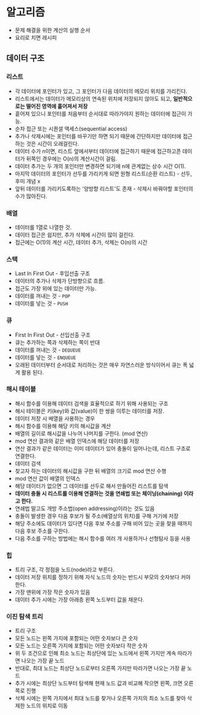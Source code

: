 # 알고리즘 
- 문제 해결을 위한 계산의 실행 순서 
 - 요리로 치면 레시피 

## 데이터 구조 


### 리스트 
- 각 데이터에 포인터가 있고, 그 포인터가 다음 데이터의 메모리 위치를 가리킨다.  
- 리스트에서는 데이터가 메모리상의 연속된 위치에 저장되지 않아도 되고, **일반적으로는 떨어진 영역에 흩어져서 저장** 
 - 흩어져 있으니 포인터를 처음부터 순서대로 따라가야지 원하는 데이터에 접근이 가능.  
 - 순차 접근 또는 시퀀셜 액세스(sequential access) 
- 추가나 삭제시에는 포인터를 바꾸기만 하면 되기 때문에 간단하지만 데이터에 접근하는 것은 시간이 오래걸린다. 
- 데이터 수가 n이면, 리스트 앞에서부터 데이터에 접근하기 때문에 접근하고픈 데이터가 뒤쪽인 경우에는 O(n)의 계산시간이 걸림. 
- 데이터 추가는 두 개의 포인터만 변경하면 되기에 n에 관계없는 상수 시간 O(1).  
- 마지막 데이터의 포인터가 선두를 가리키게 되면 원형 리스트(순환 리스트) - 선두, 후미 개념 x 
- 앞뒤 데이터를 가리키도록하는 '양방향 리스트'도 존재 - 삭제시 바꿔야할 포인터의 수가 많아진다. 


### 배열 
- 데이터를 1열로 나열한 것. 
- 데이터 접근은 쉽지만, 추가 삭제에 시간이 많이 걸린다. 
- 접근에는 O(1)의 계산 시간, 데이터 추가, 삭제는 O(n)의 시간 


### 스택 
- Last In First Out - 후입선출 구조 
- 데이터의 추가나 삭제가 단방향으로 흐름. 
- 접근도 가장 위에 있는 데이터만 가능. 
- 데이터를 꺼내는 것 - `POP` 
- 데이터를 넣는 것 - `PUSH`

### 큐 
- First In First Out - 선입선출 구조 
- 큐는 추가하는 쪽과 삭제하는 쪽이 반대 
- 데이터를 꺼내는 것 - `DEQUEUE`
- 데이터를 넣는 것 - `ENQUEUE` 
- 오래된 데이터부터 순서대로 처리하는 것은 매우 자연스러운 방식이어서 큐는 폭 넓게 활용 된다. 

### 해시 테이블 
- 해시 함수를 이용해 데이터 검색을 효율적으로 하기 위해 사용되는 구조  
- 해시 테이블은 키(key)와 값(value)이 한 쌍을 이루는 데이터를 저장. 
- 데이터 저장 시 배열을 사용하는 경우 
 - 해시 함수를 이용해 해당 키의 해시값을 계산
 - 배열의 길이로 해시값을 나누어 나머지를 구한다. (mod 연산) 
 - mod 연산 결과와 같은 배열 인덱스에 해당 데이터를 저장 
 - 연산 결과가 같은 데이터는 이미 데이터가 있어 충돌이 일어나는데, 리스트 구조로 연결한다.  
- 데이터 검색 
 - 찾고자 하는 데이터의 해시값을 구한 뒤 배열의 크기로 mod 연산 수행 
 - mod 연산 값이 배열의 인덱스
 - 해당 데이터가 없으면 그 데이터를 선두로 해서 만들어진 리스트를 탐색 
- **데이터 충돌 시 리스트를 이용해 연결하는 것을 연쇄법 또는 체이닝(chaining) 이라고 한다.**
- 연쇄법 말고도 개방 주소법(open addressing)이라는 것도 있음  
 - 충돌이 발생한 경우 다음 후보가 될 주소(배열상의 위치)를 구해 거기에 저장  
 - 해당 주소에도 데이터가 있다면 다음 후보 주소를 구해 비어 있는 곳을 찾을 때까지 다음 후보 주소를 구한다. 
 - 다음 주소를 구하는 방법에는 해시 함수를 여러 개 사용하거나 선형탐사 등을 사용 

### 힙 
- 트리 구조, 각 정점을 노드(node)라고 부른다. 
- 데이터 저장 위치를 정하기 위해 자식 노드의 숫자는 반드시 부모의 숫자보다 커야 한다. 
- 가장 맨위에 가장 작은 숫자가 있음 
- 데이터 추가 시에는 가장 아래층 왼쪽 노드부터 값을 채운다. 

### 이진 탐색 트리 
- 트리 구조 
- 모든 노드는 왼쪽 가지에 포함되는 어떤 숫자보다 큰 숫자 
- 모든 노드는 오른쪽 가지에 포함되는 어떤 숫자보다 작은 숫자 
- 위 두 조건으로 인해 최소 노드는 최상단에 있는 노드에서 왼쪽 가지만 계속 따라가면 나오는 가장 끝 노드 
- 반대로, 최대 노드는 최상단 노드로부터 오른쪽 가지만 따라가면 나오는 가장 끝 노드 
- 추가 시에는 최상단 노드부터 탐색해 현재 노드 값과 비교해 작으면 왼쪽, 크면 오른쪽로 진행
- 삭제 시에는 왼쪽 가지에서 최대 노드를 찾거나 오른쪽 가지의 최소 노드를 찾아 삭제한 노드의 위치로 이동 